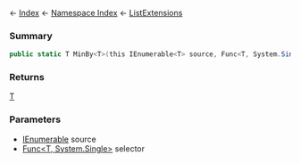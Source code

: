 ← [Index](Api-Index) ← [Namespace Index](Namespace-Index) ← [ListExtensions](System.Collections.Generic.ListExtensions)

### Summary

```csharp
public static T MinBy<T>(this IEnumerable<T> source, Func<T, System.Single> selector)
```

### Returns

[T]()

### Parameters

* [IEnumerable<T>](https://docs.microsoft.com/en-us/dotnet/api/system.collections.generic.ienumerable?view=netframework-4.6) source
* [Func<T, System.Single>](https://docs.microsoft.com/en-us/dotnet/api/system.func?view=netframework-4.6) selector
